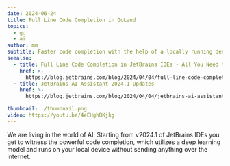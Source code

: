 ```yaml
---
date: 2024-06-24
title: Full Line Code Completion in GoLand
topics:
  - go
  - ai
author: mm
subtitle: Faster code completion with the help of a locally running deep learning model.
seealso:
  - title: Full Line Code Completion in JetBrains IDEs - All You Need to Know
    href: >-
      https://blog.jetbrains.com/blog/2024/04/04/full-line-code-completion-in-jetbrains-ides-all-you-need-to-know/
  - title: JetBrains AI Assistant 2024.1 Updates
    href: >-
      https://blog.jetbrains.com/blog/2024/04/04/jetbrains-ai-assistant-2024-1-updates/

thumbnail: ./thumbnail.png
video: https://youtu.be/4eEHghBKjkg
---
```


We are living in the world of AI. Starting from v2024.1 of JetBrains IDEs you get to witness the powerful code completion, which utilizes a deep learning model and runs on your local device without sending anything over the internet.
